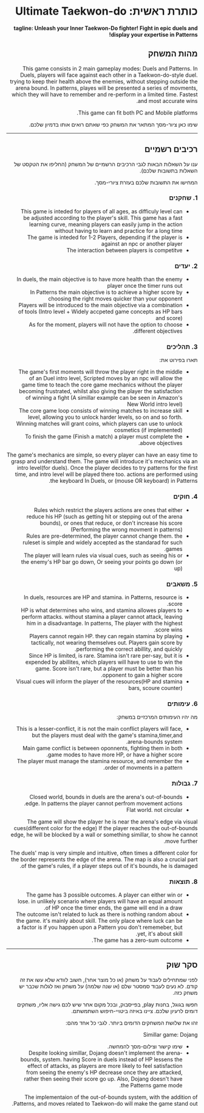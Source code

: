 <div dir='rtl' lang='he'>

# כותרת ראשית: Ultimate Taekwon-do

**tagline: Unleash your Inner Taekwon-Do fighter! Fight in epic duels and display your expertise in Patterns!**

## מהות המשחק

This game consists in 2 main gameplay modes: Duels and Patterns.
In Duels, players will face against each other in a Taekwon-do-style duel. trying to keep their health above the enemies, without stepping outside the arena bound.
In patterns, playes will be presented a series of movments, which they will have to remember and re-perform in a limited time. Fastest and most accurate wins.

This game can fit both PC and Mobile platforms.

שימו כאן ציור-מסך המתאר את המשחק כפי שאתם רואים אותו בדמיון שלכם.

---


## רכיבים רשמיים

ענו על השאלות הבאות לגבי הרכיבים הרשמיים של המשחק
(החליפו את הטקסט של השאלות בתשובות שלכם).

המחישו את התשובות שלכם בעזרת ציורי-מסך.

### 1. שחקנים

* This game is inteded for players of all ages, as difficuly level can be adjusted according to the player's skill. This game has a fast learning curve, meaning players can easily jump in the action without having to learn and practice for a long time
* The game is inteded for 1-2 Players, depending if the player is against an npc or another player
* The interaction between players is competitve

### 2. יעדים

* In duels, the main objective is to have more health than the enemy player once the timer runs out
* In Patterns the main objective is to achieve a higher score by choosing the right moves quicker than your opponent
* Players will be introduced to the main objective via a combination of tools (Intro level + Widely accpeted game concepts as HP bars and score)
* As for the moment, players will not have the option to choose different objectives.

### 3. תהליכים

תארו בפירוט את:

* The game's first moments will throw the player right in the middle of an Duel intro level, Scripted moves by an npc will allow the game time to teach the core game mechanics without the player becoming frustrated, whilst also giving the player the satisfaction of winning a fight (A simillar example can be seen in Amazon's New World intro level)
* The core game loop consists of winning matches to increase skill level, allowing you to unlock harder levels, so on and so forth. Winning matches will grant coins, which players can use to unlock cosmetics (if implemented) 
* To finish the game (Finish a match) a player must complete the above objectives.

The game's mechanics are simple, so every player can have an easy time to grasp and understand them. The game will introduce it's mechanics via an intro level(for duels).
Once the player decides to try patterns for the first time, and intro level will be played there too.
actions are performed using the keyboard In Duels, or (mouse OR keyboard) in Patterns.

### 4. חוקים

* Rules which restrict the players actions are ones that either reduce his HP (such as getting hit or stepping out of the arena bounds), or ones that reduce, or don't increase his score (Performing the wrong movment in patterns)
* Rules are pre-determined, the player cannot change them. the ruleset is simple and widely accepted as the standarad for such games.
* The player will learn rules via visual cues, such as seeing his or the enemy's HP bar go down, Or seeing your points go down (or up)


### 5. משאבים

* In duels, resources are HP and stamina. in Patterns, resource is score.
* HP is what determines who wins, and stamina allowes players to perform attacks. without stamina a player cannot attack, leaving him in a disadvantage.
In patterns, The player with the highest score wins.
* Players cannot regain HP. they can regain stamina by playing tactically, not wearing themselves out. Players gain score by performing the correct abillity, and quickly.
* Since HP is limited, is rare. Stamina isn't rare per-say, but it is expended by abillites, which players will have to use to win the game. Score isn't rare, but a player must be better than his opponent to gain a higher score.
* Visual cues will inform the player of the resources(HP and stamina bars, scoure counter)

### 6. עימותים

מה יהיו העימותים המרכזיים במשחק:

* This is a lesser-conflict, it is not the main conflict players will face, but the players must deal with the game's stamina,timer,and arena-bounds system.
* Main game conflict is between oponnents, fighting them in both game modes to have more HP, or have a higher score.
* The player must manage the stamina resource, and remember the order of movments in a pattern.


### 7. גבולות

* Closed world, bounds in duels are the arena's out-of-bounds edge. In patterns the player cannot perfrom movement actions.
*  Flat world. not circular

 The game will show the player he is near the arena's edge via visual cues(different color for the edge) If the player reaches the out-of-bounds edge, he will be blocked by a wall or something simillar, to show he cannot move further.

The duels' map is very simple and intuitive, often times a different color for the border represents the edge of the arena. The map is also a crucial part of the game's rules, if a player steps out of it's bounds, he is damaged.


### 8. תוצאות

* The game has 3 possible outcomes. A player can either win or lose. in unlikely scenario where players will have an equal amount of HP once the timer ends, the game will end in a draw.
* The outcome isn't related to luck as there is nothing random about the game. it's mainly about skill. The only place where luck can be a factor is if you happen upon a Pattern you don't rememeber, but yet, it's about skill.
* The game has a zero-sum outcome. 

---

## סקר שוק

לפני שמתחילים לעבוד על משחק (או כל מוצר אחר), חשוב לוודא שלא עשו את זה קודם. לא נעים לעבוד סמסטר שלם (או שנה שלמה) על משחק ואז לגלות שכבר יש משחק כזה. 

חפשו בגוגל, בחנות play, בפייסבוק, ובכל מקום אחר שיש לכם גישה אליו, משחקים דומים לרעיון שלכם. ציינו באיזה ביטויי-חיפוש השתמשתם.

זהו את שלושת המשחקים הדומים ביותר. לגבי כל אחד מהם:

Simillar game: Dojang 
* שימו קישור וצילום-מסך להמחשה.
* Despite looking simillar, Dojang doesn't implement the arena-bounds, system. having Score in duels instead of HP lessens the effect of attacks, as players are more likely to feel satisfaction from seeing the enemy's HP decrease once they are attacked, rather then seeing their score go up. Also, Dojang doesn't have the Patterns game mode.

The implementaion of the out-of-bounds system, with the addition of Patterns, and moves related to Taekwon-do will make the game stand out.


</div>
